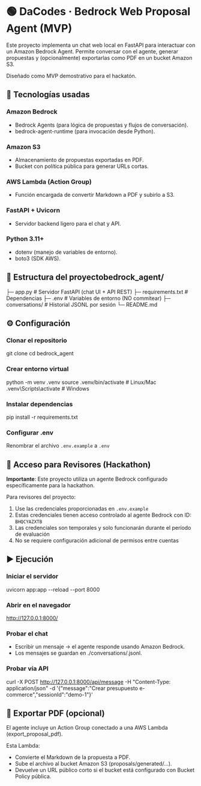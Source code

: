 # 🟢 DaCodes · Bedrock Web Proposal Agent (MVP)

Este proyecto implementa un chat web local en FastAPI para interactuar con un Amazon Bedrock Agent.
Permite conversar con el agente, generar propuestas y (opcionalmente) exportarlas como PDF en un bucket Amazon S3.

Diseñado como MVP demostrativo para el hackatón.

## 🚀 Tecnologías usadas

### Amazon Bedrock
- Bedrock Agents (para lógica de propuestas y flujos de conversación).
- bedrock-agent-runtime (para invocación desde Python).

### Amazon S3
- Almacenamiento de propuestas exportadas en PDF.
- Bucket con política pública para generar URLs cortas.

### AWS Lambda (Action Group)
- Función encargada de convertir Markdown a PDF y subirlo a S3.

### FastAPI + Uvicorn
- Servidor backend ligero para el chat y API.

### Python 3.11+
- dotenv (manejo de variables de entorno).
- boto3 (SDK AWS).

## 📂 Estructura del proyectobedrock_agent/
├─ app.py              # Servidor FastAPI (chat UI + API REST)
├─ requirements.txt    # Dependencias
├─ .env                # Variables de entorno (NO commitear)
├─ conversations/      # Historial JSONL por sesión
└─ README.md


## ⚙️ Configuración

### Clonar el repositorio
git clone
cd bedrock_agent


### Crear entorno virtual
python -m venv .venv
source .venv/bin/activate   # Linux/Mac
.venv\Scripts\activate      # Windows

### Instalar dependencias
pip install -r requirements.txt


### Configurar .env
Renombrar el archivo `.env.example` a `.env`

## 🔑 Acceso para Revisores (Hackathon)

**Importante**: Este proyecto utiliza un agente Bedrock configurado específicamente para la hackathon.

Para revisores del proyecto:
1. Use las credenciales proporcionadas en `.env.example`
2. Estas credenciales tienen acceso controlado al agente Bedrock con ID: `BHQCYAZXTB`
3. Las credenciales son temporales y solo funcionarán durante el período de evaluación
4. No se requiere configuración adicional de permisos entre cuentas

## ▶️ Ejecución
### Iniciar el servidor
uvicorn app:app --reload --port 8000

### Abrir en el navegador
http://127.0.0.1:8000/


### Probar el chat
- Escribir un mensaje → el agente responde usando Amazon Bedrock.
- Los mensajes se guardan en ./conversations/<sessionId>.jsonl.

### Probar vía API
curl -X POST http://127.0.0.1:8000/api/message -H "Content-Type: application/json" -d '{"message":"Crear presupuesto e-commerce","sessionId":"demo-1"}'


## 📑 Exportar PDF (opcional)

El agente incluye un Action Group conectado a una AWS Lambda (export_proposal_pdf).

Esta Lambda:
- Convierte el Markdown de la propuesta a PDF.
- Sube el archivo al bucket Amazon S3 (proposals/generated/...).
- Devuelve un URL público corto si el bucket está configurado con Bucket Policy pública.